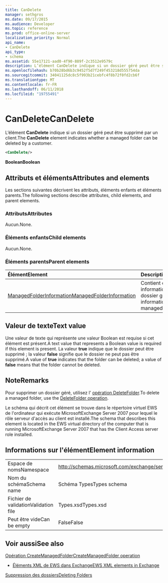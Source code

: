 ```yaml
---
title: CanDelete
manager: sethgros
ms.date: 09/17/2015
ms.audience: Developer
ms.topic: reference
ms.prod: office-online-server
localization_priority: Normal
api_name:
- CanDelete
api_type:
- schema
ms.assetid: 55e17121-aad0-4f90-889f-2c3512e9579c
description: L’élément CanDelete indique si un dossier géré peut être supprimé par un client.
ms.openlocfilehash: b70b28bd6b3c9452f5d7f249f453218d555754da
ms.sourcegitcommit: 34041125dc8c5f993b21cebfc4f8b72f0fd2cb6f
ms.translationtype: MT
ms.contentlocale: fr-FR
ms.lasthandoff: 06/11/2018
ms.locfileid: "19755491"
---
```

# <a name="candelete"></a><span data-ttu-id="ab7d1-103">CanDelete</span><span class="sxs-lookup"><span data-stu-id="ab7d1-103">CanDelete</span></span>

<span data-ttu-id="ab7d1-104">L’élément **CanDelete** indique si un dossier géré peut être supprimé par un client.</span><span class="sxs-lookup"><span data-stu-id="ab7d1-104">The **CanDelete** element indicates whether a managed folder can be deleted by a customer.</span></span> 
  
```xml
<CanDelete/>
```

 <span data-ttu-id="ab7d1-105">**Boolean**</span><span class="sxs-lookup"><span data-stu-id="ab7d1-105">**Boolean**</span></span>
## <a name="attributes-and-elements"></a><span data-ttu-id="ab7d1-106">Attributs et éléments</span><span class="sxs-lookup"><span data-stu-id="ab7d1-106">Attributes and elements</span></span>

<span data-ttu-id="ab7d1-107">Les sections suivantes décrivent les attributs, éléments enfants et éléments parents.</span><span class="sxs-lookup"><span data-stu-id="ab7d1-107">The following sections describe attributes, child elements, and parent elements.</span></span>
  
### <a name="attributes"></a><span data-ttu-id="ab7d1-108">Attributs</span><span class="sxs-lookup"><span data-stu-id="ab7d1-108">Attributes</span></span>

<span data-ttu-id="ab7d1-109">Aucun.</span><span class="sxs-lookup"><span data-stu-id="ab7d1-109">None.</span></span>
  
### <a name="child-elements"></a><span data-ttu-id="ab7d1-110">Éléments enfants</span><span class="sxs-lookup"><span data-stu-id="ab7d1-110">Child elements</span></span>

<span data-ttu-id="ab7d1-111">Aucun.</span><span class="sxs-lookup"><span data-stu-id="ab7d1-111">None.</span></span>
  
### <a name="parent-elements"></a><span data-ttu-id="ab7d1-112">Éléments parents</span><span class="sxs-lookup"><span data-stu-id="ab7d1-112">Parent elements</span></span>

|<span data-ttu-id="ab7d1-113">**Élément**</span><span class="sxs-lookup"><span data-stu-id="ab7d1-113">**Element**</span></span>|<span data-ttu-id="ab7d1-114">**Description**</span><span class="sxs-lookup"><span data-stu-id="ab7d1-114">**Description**</span></span>|
|:-----|:-----|
|[<span data-ttu-id="ab7d1-115">ManagedFolderInformation</span><span class="sxs-lookup"><span data-stu-id="ab7d1-115">ManagedFolderInformation</span></span>](managedfolderinformation.md) <br/> |<span data-ttu-id="ab7d1-116">Contient des informations sur un dossier géré.</span><span class="sxs-lookup"><span data-stu-id="ab7d1-116">Contains information about a managed folder.</span></span>  <br/> |
   
## <a name="text-value"></a><span data-ttu-id="ab7d1-117">Valeur de texte</span><span class="sxs-lookup"><span data-stu-id="ab7d1-117">Text value</span></span>

<span data-ttu-id="ab7d1-118">Une valeur de texte qui représente une valeur Boolean est requise si cet élément est présent.</span><span class="sxs-lookup"><span data-stu-id="ab7d1-118">A text value that represents a Boolean value is required if this element is present.</span></span> <span data-ttu-id="ab7d1-119">La valeur **true** indique que le dossier peut être supprimé ; la valeur **false** signifie que le dossier ne peut pas être supprimé.</span><span class="sxs-lookup"><span data-stu-id="ab7d1-119">A value of **true** indicates that the folder can be deleted; a value of **false** means that the folder cannot be deleted.</span></span> 
  
## <a name="remarks"></a><span data-ttu-id="ab7d1-120">Note</span><span class="sxs-lookup"><span data-stu-id="ab7d1-120">Remarks</span></span>

<span data-ttu-id="ab7d1-121">Pour supprimer un dossier géré, utilisez l' [opération DeleteFolder](deletefolder-operation.md).</span><span class="sxs-lookup"><span data-stu-id="ab7d1-121">To delete a managed folder, use the [DeleteFolder operation](deletefolder-operation.md).</span></span>
  
<span data-ttu-id="ab7d1-122">Le schéma qui décrit cet élément se trouve dans le répertoire virtuel EWS de l'ordinateur qui exécute MicrosoftExchange Server 2007 pour lequel le rôle serveur d'accès au client est installé.</span><span class="sxs-lookup"><span data-stu-id="ab7d1-122">The schema that describes this element is located in the EWS virtual directory of the computer that is running MicrosoftExchange Server 2007 that has the Client Access server role installed.</span></span>
  
## <a name="element-information"></a><span data-ttu-id="ab7d1-123">Informations sur l'élément</span><span class="sxs-lookup"><span data-stu-id="ab7d1-123">Element information</span></span>

|||
|:-----|:-----|
|<span data-ttu-id="ab7d1-124">Espace de noms</span><span class="sxs-lookup"><span data-stu-id="ab7d1-124">Namespace</span></span>  <br/> |http://schemas.microsoft.com/exchange/services/2006/types  <br/> |
|<span data-ttu-id="ab7d1-125">Nom du schéma</span><span class="sxs-lookup"><span data-stu-id="ab7d1-125">Schema name</span></span>  <br/> |<span data-ttu-id="ab7d1-126">Schéma Types</span><span class="sxs-lookup"><span data-stu-id="ab7d1-126">Types schema</span></span>  <br/> |
|<span data-ttu-id="ab7d1-127">Fichier de validation</span><span class="sxs-lookup"><span data-stu-id="ab7d1-127">Validation file</span></span>  <br/> |<span data-ttu-id="ab7d1-128">Types.xsd</span><span class="sxs-lookup"><span data-stu-id="ab7d1-128">Types.xsd</span></span>  <br/> |
|<span data-ttu-id="ab7d1-129">Peut être vide</span><span class="sxs-lookup"><span data-stu-id="ab7d1-129">Can be empty</span></span>  <br/> |<span data-ttu-id="ab7d1-130">False</span><span class="sxs-lookup"><span data-stu-id="ab7d1-130">False</span></span>  <br/> |
   
## <a name="see-also"></a><span data-ttu-id="ab7d1-131">Voir aussi</span><span class="sxs-lookup"><span data-stu-id="ab7d1-131">See also</span></span>



[<span data-ttu-id="ab7d1-132">Opération CreateManagedFolder</span><span class="sxs-lookup"><span data-stu-id="ab7d1-132">CreateManagedFolder operation</span></span>](createmanagedfolder-operation.md)


- [<span data-ttu-id="ab7d1-133">Éléments XML de EWS dans Exchange</span><span class="sxs-lookup"><span data-stu-id="ab7d1-133">EWS XML elements in Exchange</span></span>](ews-xml-elements-in-exchange.md)


[<span data-ttu-id="ab7d1-134">Suppression des dossiers</span><span class="sxs-lookup"><span data-stu-id="ab7d1-134">Deleting Folders</span></span>](http://msdn.microsoft.com/library/1958add5-5071-4239-adb2-40f7a7d74aee%28Office.15%29.aspx)

